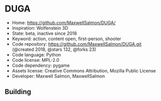 # DUGA

- Home: https://github.com/MaxwellSalmon/DUGA/
- Inspiration: Wolfenstein 3D
- State: beta, inactive since 2018
- Keyword: action, content open, first-person, shooter
- Code repository: https://github.com/MaxwellSalmon/DUGA.git (@created 2018, @stars 132, @forks 23)
- Code language: Python
- Code license: MPL-2.0
- Code dependency: pygame
- Assets license: Creative Commons Attribution, Mozilla Public License
- Developer: Maxwell Salmon, MaxwellSalmon

## Building
